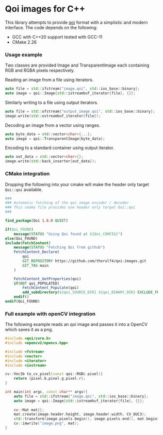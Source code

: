 # Qoi images for C++
This library attempts to provide [qoi](https://qoiformat.org/) format with a simplistic and modern interface.
The code depends on the following:
* GCC with C++20 support tested with GCC-11
* CMake 2.26


### Usage example
Two classes are provided Image and TransparentImage each containing RGB and RGBA pixels respectively.

Reading an image from a file using iterators.
```c++
auto file = std::ifstream{"image.qoi", std::ios_base::binary};
auto image = qoi::Image{std::istreambuf_iterator{file}, {}};
```


Similarly writing to a file using output iterators.
```c++
auto file = std::ofstream{"output_image.qoi", std::ios_base::binary};
image.write(std::ostreambuf_iterator{file});
```


Decoding an image from a vector using ranges.
```c++
auto byte_data = std::vector<char>{...};
auto image = qoi::TransparentImage{byte_data};
```

Encoding to a standard container using output iterator.
```c++
auto out_data = std::vector<char>{};
image.write(std::back_inserter{out_data});
```

### CMake integration
Dropping the following into your cmake will make the header only target `Qoi::qoi` available.
```cmake
###
### Automatic fetching of the qoi image encoder / decoder
### This cmake file provides one header only target Qoi::qoi
###

find_package(Qoi 1.0.0 QUIET)

if(Qoi_FOUND)
    message(STATUS "Using Qoi found at ${Qoi_CONFIG}")
else(Qoi_FOUND)
include(FetchContent)
    message(STATUS "Fetching Qoi from github")
    FetchContent_Declare(
        qoi
        GIT_REPOSITORY https://github.com/thorulf4/qoi-images.git
        GIT_TAG main
    )

    FetchContent_GetProperties(qoi)
    if(NOT qoi_POPULATED)
        FetchContent_Populate(qoi)
        add_subdirectory(${qoi_SOURCE_DIR} ${qoi_BINARY_DIR} EXCLUDE_FROM_ALL)
    endif()
endif(Qoi_FOUND)
```

### Full example with openCV integration
The following example reads an qoi image and passes it into a OpenCV which saves it as a png.
```c++
#include <qoi/core.h>
#include <opencv2/opencv.hpp>

#include <fstream>
#include <vector>
#include <iterator>
#include <iostream>

cv::Vec3b to_cv_pixel(const qoi::RGB& pixel){
    return {pixel.b,pixel.g,pixel.r};
}

int main(int argc, const char** argv){
    auto file = std::ifstream{"image.qoi", std::ios_base::binary};
    auto image = qoi::Image{std::istreambuf_iterator{file}, {}};
    
    cv::Mat mat{};
    mat.create(image.header.height, image.header.width, CV_8UC3);
    std::transform(image.pixels.begin(), image.pixels.end(), mat.begin<cv::Vec3b>(), to_cv_pixel);
    cv::imwrite("image.png", mat);
}
```
